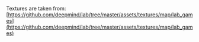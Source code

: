 Textures are taken from: [https://github.com/deepmind/lab/tree/master/assets/textures/map/lab_games](https://github.com/deepmind/lab/tree/master/assets/textures/map/lab_games)


